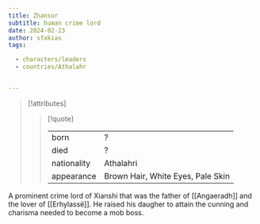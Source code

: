 ```yaml
---
title: Zhansur
subtitle: human crime lord
date: 2024-02-23
author: sfakias
tags:

  - characters/leaders
  - countries/Athalahr


---
```

> [!attributes]
> 
> > [!quote]
> >
> > | | |
> > | --- | --- |
> > | born | ? |
> > | died | ? |
> > | nationality | Athalahri |
> > | appearance | Brown Hair, White Eyes, Pale Skin |

A prominent crime lord of Xianshi that was the father of [[Angaeradh]] and the lover of [[Erhylassë]]. He raised his daugher to attain the cunning and charisma needed to become a mob boss.